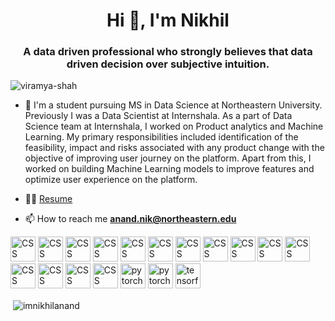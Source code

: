 <h1 align="center">Hi 👋, I'm Nikhil</h1>
<h3 align="center">A data driven professional who strongly believes that data driven decision over subjective intuition.</h3>

<p align="left"> <img src="https://komarev.com/ghpvc/?username=viramya-shah" alt="viramya-shah" /> </p>

- 🔭 I'm a student pursuing MS in Data Science at Northeastern University. Previously I was a Data Scientist at Internshala. As a part of Data Science team at Internshala, I worked on Product analytics and Machine Learning. My primary responsibilities included identification of the feasibility, impact and risks associated with any product change with the objective of improving user journey on the platform. Apart from this, I worked on building Machine Learning models to improve features and optimize user experience on the platform.

- 👨‍💻 [Resume](https://drive.google.com/file/d/1_6iAT1DtMYRtyQSmW9O1A2IlLLyT955L/view?usp=sharing)

- 📫 How to reach me **anand.nik@northeastern.edu**

<p align="left">
<img src="https://www.vectorlogo.zone/logos/numpy/numpy-icon.svg" alt="CSS" width="40" height="40"/>
<img src="https://www.vectorlogo.zone/logos/nodejs/nodejs-icon.svg" alt="CSS" width="40" height="40"/>
<img src="https://www.vectorlogo.zone/logos/mysql/mysql-icon.svg" alt="CSS" width="40" height="40"/>
<img src="https://www.vectorlogo.zone/logos/linux/linux-icon.svg" alt="CSS" width="40" height="40"/>
<img src="https://www.vectorlogo.zone/logos/kaggle/kaggle-icon.svg" alt="CSS" width="40" height="40"/>
<img src="https://www.vectorlogo.zone/logos/jquery/jquery-icon.svg" alt="CSS" width="40" height="40"/>
<img src="https://www.vectorlogo.zone/logos/w3c_xml/w3c_xml-icon.svg" alt="CSS" width="40" height="40"/>
<img src="https://www.vectorlogo.zone/logos/ubuntu/ubuntu-icon.svg" alt="CSS" width="40" height="40"/>
<img src="https://www.vectorlogo.zone/logos/phpmyadmin/phpmyadmin-icon.svg" alt="CSS" width="40" height="40"/>
<img src="https://www.vectorlogo.zone/logos/php/php-icon.svg" alt="CSS" width="40" height="40"/>
<img src="https://www.vectorlogo.zone/logos/hive/hive-icon.svg" alt="CSS" width="40" height="40"/>
<img src="https://www.vectorlogo.zone/logos/w3_html5/w3_html5-icon.svg" alt="CSS" width="40" height="40"/>
<img src="https://www.vectorlogo.zone/logos/apache_hive/apache_hive-icon.svg" alt="CSS" width="40" height="40"/>
<img src="https://www.vectorlogo.zone/logos/dask/dask-icon.svg" alt="CSS" width="40" height="40"/> 
<img src="https://www.vectorlogo.zone/logos/w3_css/w3_css-icon.svg" alt="CSS" width="40" height="40"/>
<img src="https://www.vectorlogo.zone/logos/apache_pig/apache_pig-icon.svg" alt="pytorch" width="40" height="40"/> 
<img src="https://www.vectorlogo.zone/logos/python/python-icon.svg" alt="pytorch" width="40" height="40"/> 
<img src="https://www.vectorlogo.zone/logos/tensorflow/tensorflow-icon.svg" alt="tensorflow" width="40" height="40"/></p>

<p>&nbsp;<img align="center" src="https://github-readme-stats.vercel.app/api?username=imnikhilanand&show_icons=true" alt="imnikhilanand" /></p>
